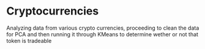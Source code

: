 # Cryptocurrencies

Analyzing data from various crypto currencies, proceeding to clean the data for PCA and then running it through KMeans to determine wether or not that token is tradeable
